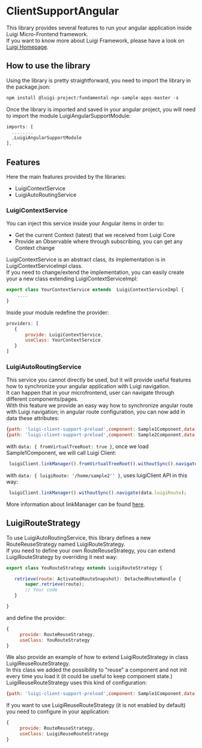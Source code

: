 # ClientSupportAngular

This library provides several features to run your angular application inside Luigi Micro-Frontend framework.  
If you want to know more about Luigi Framework, please have a look on [Luigi Homepage](https://luigi-project.io/).

## How to use the library
Using the library is pretty straightforward, you need to import the library in the package.json:
```javascript
npm install @luigi-project/fundamental-ngx-sample-apps-master -s
```

Once the library is imported and saved in your angular project, you will need to import the module LuigiAngularSupportModule:

```javascript
imports: [
  ........
  ,LuigiAngularSupportModule
],
```

## Features
Here the main features provided by the libraries:
* LuigiContextService
* LuigiAutoRoutingService

### LuigiContextService
You can inject this service inside your Angular items in order to:
* Get the current Context (latest) that we received from Luigi Core
* Provide an Observable<Context> where through subscribing, you can get any Context change     
    
LuigiContextService is an abstract class, its implementation is in LuigiContextServiceImpl class.  
If you need to change/extend the implementation, you can easily create your a new class extending LuigiContextServiceImpl:

```javascript
export class YourContextService extends  LuigiContextServiceImpl {
    ....    
}

```
Inside your module redefine the provider:
 ```javascript
providers: [
    {
        provide: LuigiContextService,
        useClass: YourContextService
    }
]
 ```
    
### LuigiAutoRoutingService
This service you cannot directly be used, but it will provide useful features how to synchronize your angular application with Luigi navigation.  
It can happen that in your microfrontend, user can navigate through different components/pages.  
With this feature we provide an easy way how to synchronize angular route with Luigi navigation; in angular route configuration, you can now add in data these attributes:

 ```javascript
{path: 'luigi-client-support-preload',component: Sample1Component,data: { fromVirtualTreeRoot: true }}
{path: 'luigi-client-support-preload',component: Sample2Component,data: { luigiRoute: '/home/sample2' }}
 ```

with `data: { fromVirtualTreeRoot: true }`, once we load Sample1Component, we will call Luigi Client:
 ```javascript
  luigiClient.linkManager().fromVirtualTreeRoot().withoutSync().navigate({route url});
 ```
with `data: { luigiRoute: '/home/sample2'' }`, uses luigiClient API in this way:
 ```javascript
  luigiClient.linkManager().withoutSync().navigate(data.luigiRoute);
 ```
More information about linkManager can be found [here](https://docs.luigi-project.io/docs/luigi-client-api/?section=linkmanager).


## LuigiRouteStrategy
To use LuigiAutoRoutingService, this library defines a new RouteReuseStrategy named LuigiRouteStrategy.  
If you need to define your own RouteReuseStrategy, you can extend LuigiRouteStrategy by overriding it next way:

 ```javascript
export class YouRouteStrategy extends LuigiRouteStrategy {

    retrieve(route: ActivatedRouteSnapshot): DetachedRouteHandle {
        super.retrieve(route);
        // Your code
    }

}
 ```
and define the provider:
 ```javascript
 {
      provide: RouteReuseStrategy,
      useClass: YouRouteStrategy
 }
 ```

We also provide an example of how to extend LuigiRouteStrategy in class LuigiReuseRouteStrategy.  
In this class we added the possibility to "reuse" a component and not init every time you load it (it could be useful to keep component state.)  
LuigiReuseRouteStrategy uses this kind of configuration:
 ```javascript
{path: 'luigi-client-support-preload',component: Sample1Component,data: { reuse: true }}
 ```

If you want to use LuigiReuseRouteStrategy (it is not enabled by default) you need to configure in your application:
 ```javascript
 {
      provide: RouteReuseStrategy,
      useClass: LuigiReuseRouteStrategy
 }
 ```




 
 

